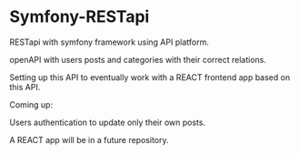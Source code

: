 # Symfony-RESTapi

RESTapi with symfony framework using API platform.

openAPI with users posts and categories with their correct relations.

Setting up this API to eventually work with a REACT frontend app based on this API. 

Coming up: 

Users authentication to update only their own posts.

A REACT app will be in a future repository.
